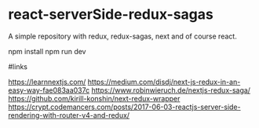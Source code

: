# react-serverSide-redux-sagas
A simple repository with redux, redux-sagas, next and of course react.

npm install
npm run dev

#links

https://learnnextjs.com/
https://medium.com/disdj/next-js-redux-in-an-easy-way-fae083aa037c
https://www.robinwieruch.de/nextjs-redux-saga/
https://github.com/kirill-konshin/next-redux-wrapper
https://crypt.codemancers.com/posts/2017-06-03-reactjs-server-side-rendering-with-router-v4-and-redux/

